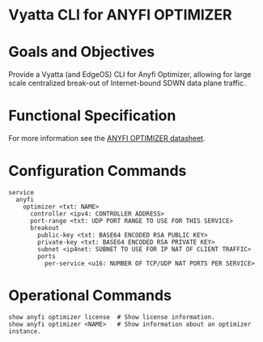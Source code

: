 Vyatta CLI for ANYFI OPTIMIZER
==============================

# Goals and Objectives

Provide a Vyatta (and EdgeOS) CLI for Anyfi Optimizer, allowing for large scale
centralized break-out of Internet-bound SDWN data plane traffic. 

# Functional Specification

For more information see the
[ANYFI OPTIMIZER datasheet](http://www.anyfinetworks.com/files/anyfi-optimizer-datasheet.pdf).

# Configuration Commands

    service
      anyfi
        optimizer <txt: NAME>
          controller <ipv4: CONTROLLER ADDRESS>
          port-range <txt: UDP PORT RANGE TO USE FOR THIS SERVICE>
          breakout
            public-key <txt: BASE64 ENCODED RSA PUBLIC KEY>
            private-key <txt: BASE64 ENCODED RSA PRIVATE KEY>
            subnet <ip4net: SUBNET TO USE FOR IP NAT OF CLIENT TRAFFIC>
            ports
              per-service <u16: NUMBER OF TCP/UDP NAT PORTS PER SERVICE>

# Operational Commands

    show anyfi optimizer license  # Show license information.
    show anyfi optimizer <NAME>   # Show information about an optimizer instance.

